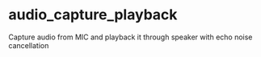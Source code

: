 # audio_capture_playback
 Capture audio from MIC and playback it through speaker with echo noise cancellation
